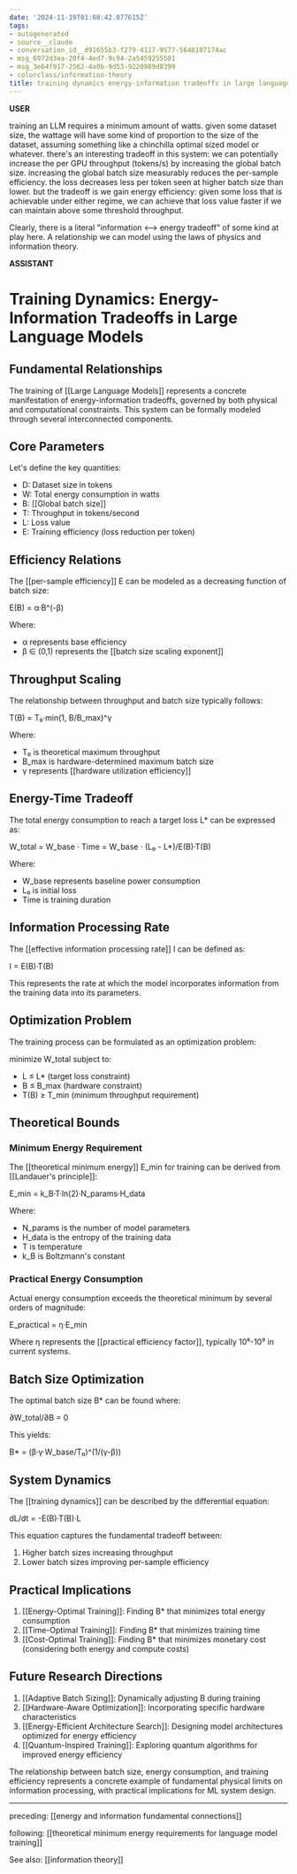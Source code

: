```yaml
---
date: '2024-11-19T01:08:42.077615Z'
tags:
- autogenerated
- source__claude
- conversation_id__d91655b3-f279-4117-9577-5640107174ac
- msg_6972d3ea-20f4-4ed7-9c94-2a5459255501
- msg_3e64f917-2562-4a0b-9d53-9220989d8399
- colorclass/information-theory
title: training dynamics energy-information tradeoffs in large language models
---
```


**USER**

training an LLM requires a minimum amount of watts. given some dataset size, the wattage will have some kind of proportion to the size of the dataset, assuming something like a chinchilla optimal sized model or whatever. there's an interesting tradeoff in this system: we can potentially increase the per GPU throughput (tokens/s) by increasing the global batch size. increasing the global batch size measurably reduces the per-sample efficiency. the loss decreases less per token seen at higher batch size than lower. but the tradeoff is we gain energy efficiency: given some loss that is achievable under either regime, we can achieve that loss value faster if we can maintain above some threshold throughput.

Clearly, there is a literal "information <--> energy tradeoff" of some kind at play here. A relationship we can model using the laws of physics and information theory.


**ASSISTANT**

# Training Dynamics: Energy-Information Tradeoffs in Large Language Models

## Fundamental Relationships

The training of [[Large Language Models]] represents a concrete manifestation of energy-information tradeoffs, governed by both physical and computational constraints. This system can be formally modeled through several interconnected components.

## Core Parameters

Let's define the key quantities:

- D: Dataset size in tokens
- W: Total energy consumption in watts
- B: [[Global batch size]]
- T: Throughput in tokens/second
- L: Loss value
- E: Training efficiency (loss reduction per token)

## Efficiency Relations

The [[per-sample efficiency]] E can be modeled as a decreasing function of batch size:

E(B) = α·B^(-β)

Where:
- α represents base efficiency
- β ∈ (0,1) represents the [[batch size scaling exponent]]

## Throughput Scaling

The relationship between throughput and batch size typically follows:

T(B) = T₀·min(1, B/B_max)^γ

Where:
- T₀ is theoretical maximum throughput
- B_max is hardware-determined maximum batch size
- γ represents [[hardware utilization efficiency]]

## Energy-Time Tradeoff

The total energy consumption to reach a target loss L* can be expressed as:

W_total = W_base · Time = W_base · (L₀ - L*)/E(B)·T(B)

Where:
- W_base represents baseline power consumption
- L₀ is initial loss
- Time is training duration

## Information Processing Rate

The [[effective information processing rate]] I can be defined as:

I = E(B)·T(B)

This represents the rate at which the model incorporates information from the training data into its parameters.

## Optimization Problem

The training process can be formulated as an optimization problem:

minimize W_total
subject to:
- L ≤ L* (target loss constraint)
- B ≤ B_max (hardware constraint)
- T(B) ≥ T_min (minimum throughput requirement)

## Theoretical Bounds

### Minimum Energy Requirement

The [[theoretical minimum energy]] E_min for training can be derived from [[Landauer's principle]]:

E_min = k_B·T·ln(2)·N_params·H_data

Where:
- N_params is the number of model parameters
- H_data is the entropy of the training data
- T is temperature
- k_B is Boltzmann's constant

### Practical Energy Consumption

Actual energy consumption exceeds the theoretical minimum by several orders of magnitude:

E_practical = η·E_min

Where η represents the [[practical efficiency factor]], typically 10⁶-10⁹ in current systems.

## Batch Size Optimization

The optimal batch size B* can be found where:

∂W_total/∂B = 0

This yields:

B* = (β·γ·W_base/T₀)^(1/(γ-β))

## System Dynamics

The [[training dynamics]] can be described by the differential equation:

dL/dt = -E(B)·T(B)·L

This equation captures the fundamental tradeoff between:
1. Higher batch sizes increasing throughput
2. Lower batch sizes improving per-sample efficiency

## Practical Implications

1. [[Energy-Optimal Training]]: Finding B* that minimizes total energy consumption
2. [[Time-Optimal Training]]: Finding B* that minimizes training time
3. [[Cost-Optimal Training]]: Finding B* that minimizes monetary cost (considering both energy and compute costs)

## Future Research Directions

1. [[Adaptive Batch Sizing]]: Dynamically adjusting B during training
2. [[Hardware-Aware Optimization]]: Incorporating specific hardware characteristics
3. [[Energy-Efficient Architecture Search]]: Designing model architectures optimized for energy efficiency
4. [[Quantum-Inspired Training]]: Exploring quantum algorithms for improved energy efficiency

The relationship between batch size, energy consumption, and training efficiency represents a concrete example of fundamental physical limits on information processing, with practical implications for ML system design.


---

preceding: [[energy and information fundamental connections]]  


following: [[theoretical minimum energy requirements for language model training]]

See also: [[information theory]]